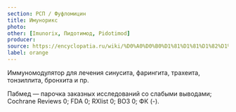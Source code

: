 ```yaml
---
section: РСП / Фуфломицин
title: Имунорикс
photo:
other: [Imunorix, Пидотимод, Pidotimod]
producer:
source: https://encyclopatia.ru/wiki/%D0%A0%D0%B0%D1%81%D1%81%D1%82%D1%80%D0%B5%D0%BB%D1%8C%D0%BD%D1%8B%D0%B9_%D1%81%D0%BF%D0%B8%D1%81%D0%BE%D0%BA_%D0%BF%D1%80%D0%B5%D0%BF%D0%B0%D1%80%D0%B0%D1%82%D0%BE%D0%B2
label: orange
---
```


Иммуномодулятор для лечения синусита, фарингита, трахеита, тонзиллита, бронхита и пр.

Пабмед — парочка заказных исследований со слабыми выводами; Cochrane Reviews 0; FDA 0; RXlist 0; ВОЗ 0; ФК (-).

